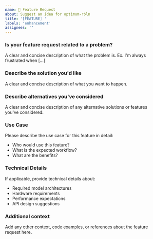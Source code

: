 ```yaml
---
name: 🚀 Feature Request
about: Suggest an idea for optimum-rbln
title: '[FEATURE] '
labels: 'enhancement'
assignees: ''
---
```


### Is your feature request related to a problem?
A clear and concise description of what the problem is. Ex. I'm always frustrated when [...]

### Describe the solution you'd like
A clear and concise description of what you want to happen.

### Describe alternatives you've considered
A clear and concise description of any alternative solutions or features you've considered.

### Use Case
Please describe the use case for this feature in detail:
- Who would use this feature?
- What is the expected workflow?
- What are the benefits?

### Technical Details
If applicable, provide technical details about:
- Required model architectures
- Hardware requirements
- Performance expectations
- API design suggestions

### Additional context
Add any other context, code examples, or references about the feature request here.
